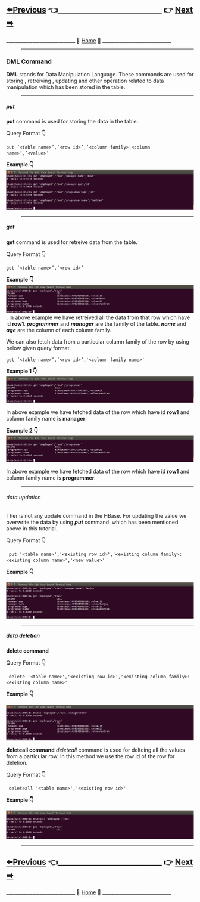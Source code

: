 ## [:arrow_left:Previous]() :point_left:____________________________ :point_right:        [Next :arrow_right:]()

_____________________________ :door: [Home](https://github.com/maniram-yadav/HBase) :door: _____________________________


> _______________________________________________________________________________________

### DML Command
  **DML** stands for Data Manipulation Language. These commands are used for storing , retreiving , updating and other operation related to data manipulation which has been stored in the table.
 > ___________________________________________________________________________________________

##### put
 **put** command is used for storing the data in the table.
 
 Query Format :point_down:
 
 ```
 put ’<table name>’,’<row id>’,’<column family>:<column name>’,’<value>’
 ```
  
 **Example :point_down:**
 ![put command](https://github.com/maniram-yadav/HBase/blob/master/images/put.png)
 
> ___________________________________________________________________________________________

##### get

**get** command is used for retreive data from the table.

 Query Format :point_down:
 
 ```
 get ’<table name>’,’<row id>’
 ```
  
 **Example :point_down:**
 ![put command](https://github.com/maniram-yadav/HBase/blob/master/images/row1.png)
 .
 In above example we have retreived all the data from  that row which have id **row1**.
 **_programmer_** and **_manager_** are the family of the table. **_name_** and **_age_** are the column of each 
 column family.
 
 We can also fetch data from a particular column family of the row by using below given query format.
 
 ```
 get ’<table name>’,’<row id>’,'<column family name>'
 ```
  
 **Example 1 :point_down:**
 ![put command](https://github.com/maniram-yadav/HBase/blob/master/images/getprogrammer.png)
 
 In above example we have fetched data of the row which have id **row1** and column family name is **manager**.


 **Example 2 :point_down:**
 ![put command](https://github.com/maniram-yadav/HBase/blob/master/images/getprogrammer.png)
 
In above example we have fetched data of the row which have id **row1** and column family name is **programmer**.


> ___________________________________________________________________________________________


###### data updation
Ther is not any update command in the HBase. For updating the value we overwrite the data by using **_put_** command. 
which has been mentioned above in this tutorial.

Query Format :point_down:

```
 put '<table name>','<existing row id>','<existing column family>:<existing column name>','<new value>'
```

**Example :point_down:**

 ![put command](https://github.com/maniram-yadav/HBase/blob/master/images/update.png)


> ___________________________________________________________________________________________

##### data deletion

**delete command**

Query Format :point_down:

```
 delete '<table name>','<existing row id>','<existing column family>:<existing column name>'
```

**Example :point_down:**

 ![delete command](https://github.com/maniram-yadav/HBase/blob/master/images/delete.png)


**deleteall command**
*deleteall* command is used for delteing all the values from a particular row. In this method we use the row id of the row for deletion.

Query Format :point_down:

```
 deleteall '<table name>','<existing row id>'
 ```

**Example :point_down:**

 ![deleteall command](https://github.com/maniram-yadav/HBase/blob/master/images/deleteall.png)


> _______________________________________________________________________________________


## [:arrow_left:Previous]() :point_left:____________________________ :point_right:        [Next :arrow_right:]()

_____________________________ :door: [Home](https://github.com/maniram-yadav/HBase) :door: _____________________________
